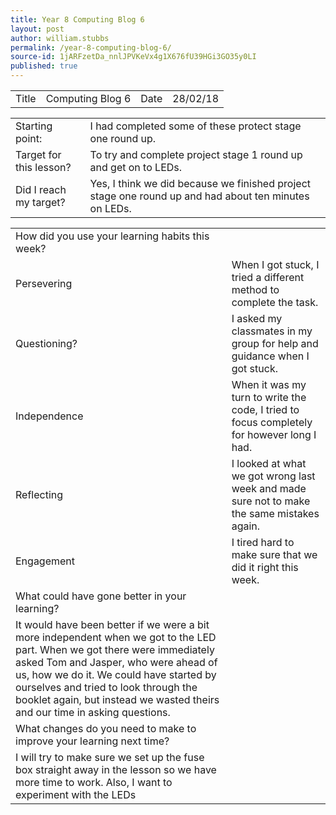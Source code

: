 ```yaml
---
title: Year 8 Computing Blog 6
layout: post
author: william.stubbs
permalink: /year-8-computing-blog-6/
source-id: 1jARFzetDa_nnlJPVKeVx4g1X676fU39HGi3GO35y0LI
published: true
---
```

<table>
  <tr>
    <td>Title</td>
    <td>Computing Blog 6</td>
    <td>Date</td>
    <td>28/02/18</td>
  </tr>
</table>


<table>
  <tr>
    <td>Starting point:</td>
    <td>I had completed some of these protect stage one round up.</td>
  </tr>
  <tr>
    <td>Target for this lesson?</td>
    <td>To try and complete project stage 1 round up and get on to LEDs.</td>
  </tr>
  <tr>
    <td>Did I reach my target? </td>
    <td>Yes, I think we did because we finished project stage one round up and had about ten minutes on LEDs.</td>
  </tr>
</table>


<table>
  <tr>
    <td>How did you use your learning habits this week?</td>
    <td></td>
  </tr>
  <tr>
    <td>Persevering</td>
    <td>When I got stuck, I tried a different method to complete the task.</td>
  </tr>
  <tr>
    <td>Questioning?</td>
    <td>I asked my classmates in my group for help and guidance when I got stuck.</td>
  </tr>
  <tr>
    <td>Independence</td>
    <td>When it was my turn to write the code, I tried to focus completely for however long I had.</td>
  </tr>
  <tr>
    <td>Reflecting</td>
    <td>I looked at what we got wrong last week and made sure not to make the same mistakes again.</td>
  </tr>
  <tr>
    <td>Engagement</td>
    <td>I tired hard to make sure that we did it right this week.</td>
  </tr>
  <tr>
    <td>What could have gone better in your learning?</td>
    <td></td>
  </tr>
  <tr>
    <td>It would have been better if we were a bit more independent when we got to the LED part. When we got there were immediately asked Tom and Jasper, who were ahead of us, how we do it. We could have started by ourselves and tried to look through the booklet again, but instead we wasted theirs and our time in asking questions.</td>
    <td></td>
  </tr>
  <tr>
    <td>What changes do you need to make to improve your learning next time?</td>
    <td></td>
  </tr>
  <tr>
    <td>I will try to make sure we set up the fuse box straight away in the lesson so we have more time to work. Also, I want to experiment with the LEDs</td>
    <td></td>
  </tr>
</table>


